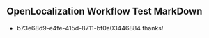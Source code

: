 ## OpenLocalization Workflow Test MarkDown
* b73e68d9-e4fe-415d-8711-bf0a03446884 
thanks!<!--HONumber=Feb16_HO5-->
